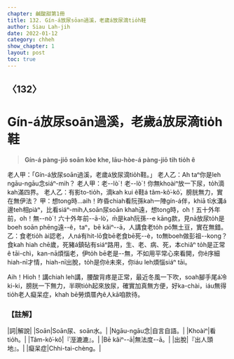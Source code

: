 ```yaml
---
chapter: 鹹酸甜第1冊
title: 132. Gín-á放尿sōan過溪，老歲á放尿滴tio̍h鞋
author: Siau Lah-jih
date: 2022-01-12
category: chheh
show_chapter: 1
layout: post
toc: true
---
```

  
## 〈132〉
# Gín-á放尿soān過溪，老歲á放尿滴tio̍h鞋
>**Gín-á pàng-jiō soān kòe khe, lāu-hòe-á pàng-jiō tih tio̍h ê**

老人甲：「Gín-á放尿soān過溪，老歲á放尿滴tio̍h鞋。」
老人乙：Ah taⁿ你是leh ngāu-ngāu念siáⁿ-mih？
老人甲：老--lò͘！老--lò͘！你無khoàiⁿ放一下尿，to̍h滴kah滿四界。
老人乙：有影to-tio̍h，滴kah kui ê鞋á tâm-kô͘-kô͘，膀胱無力，實在無伊法？
甲：想tong時…aih！昨昏chiah看阮孫kah一陣gín-á伴，khiā tī水溝á邊teh相piàⁿ，比看siáⁿ-mih人soān尿soān khah遠，想tong時，o͘h！五十外年前，o͘h！無--nò͘！六十外年前--ā-lò͘，m̄是kah阮孫--e kāng款，見nā放尿to̍h是boeh soān phēng遠--ê，taⁿ，bē kâiⁿ--ā，人講食老to̍h pō͘無土豆，實在無錯。
乙：食老tio̍h ài認老，人ná有hit-lō食bē老食bē死--è，to無boeh做彭祖--kong？食kah hiah chē歲，死豬á鎮砧有siáⁿ路用，生、老、病、死，本chiâⁿ to̍h是正常ê tāi-chì，kan-nā煩惱老，伊to̍h bē老是--無，不如用平常心來看開，你ê序細hiah-nī才情，hiah-nī出脫，to̍h是你ê未來，你iáu leh煩惱siáⁿ tāi。

Aih！Hio͘h！講chiah leh講，腰酸背疼是正常，最近冬風一下吹，soah腳手尾á冷ki-ki，膀胱一下無力，半暝tio̍h起來放尿，確實加真無方便，好ka-chài，iáu無得tio̍h老人癡呆症，khah bē勞煩厝內ê人kā咱款待。

### 【註解】

|詞|解說|
|Soān|Soān尿、soān水。|
|Ngāu-ngāu念|自言自語。|
|Khoàiⁿ|看tio̍h。|
|Tâm-kô͘-kô͘|『溼漉漉』。|
|Bē kâiⁿ--ā|無法度--ā。|
|出脫|『出人頭地』。|
|癡呆症|Chhi-tai-chèng。|

